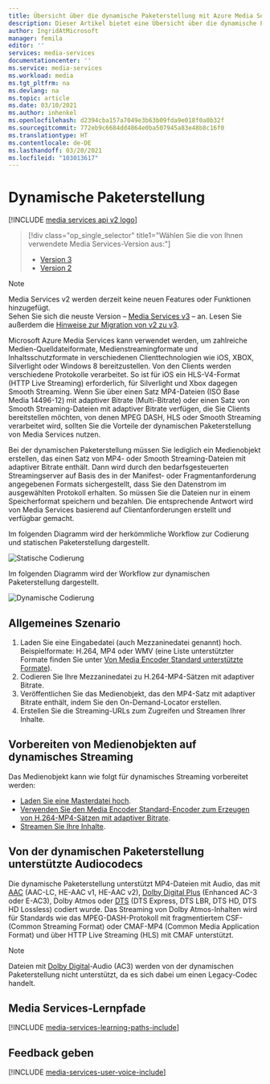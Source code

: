 ```yaml
---
title: Übersicht über die dynamische Paketerstellung mit Azure Media Services | Microsoft-Dokumentation
description: Dieser Artikel bietet eine Übersicht über die dynamische Paketerstellung in Microsoft Azure Media Services.
author: IngridAtMicrosoft
manager: femila
editor: ''
services: media-services
documentationcenter: ''
ms.service: media-services
ms.workload: media
ms.tgt_pltfrm: na
ms.devlang: na
ms.topic: article
ms.date: 03/10/2021
ms.author: inhenkel
ms.openlocfilehash: d2394cba157a7049e3b63b09fda9e018f0a0b32f
ms.sourcegitcommit: 772eb9c6684dd4864e0ba507945a83e48b8c16f0
ms.translationtype: HT
ms.contentlocale: de-DE
ms.lasthandoff: 03/20/2021
ms.locfileid: "103013617"
---
```

# <a name="dynamic-packaging"></a>Dynamische Paketerstellung

[!INCLUDE [media services api v2 logo](./includes/v2-hr.md)]

> [!div class="op_single_selector" title1="Wählen Sie die von Ihnen verwendete Media Services-Version aus:"]
> * [Version 3](../latest/dynamic-packaging-overview.md)
> * [Version 2](media-services-dynamic-packaging-overview.md)

> [!NOTE]
> Media Services v2 werden derzeit keine neuen Features oder Funktionen hinzugefügt. <br/>Sehen Sie sich die neuste Version – [Media Services v3](../latest/index.yml) – an. Lesen Sie außerdem die [Hinweise zur Migration von v2 zu v3](../latest/migrate-v-2-v-3-migration-introduction.md).

Microsoft Azure Media Services kann verwendet werden, um zahlreiche Medien-Quelldateiformate, Medienstreamingformate und Inhaltsschutzformate in verschiedenen Clienttechnologien wie iOS, XBOX, Silverlight oder Windows 8 bereitzustellen. Von den Clients werden verschiedene Protokolle verarbeitet. So ist für iOS ein HLS-V4-Format (HTTP Live Streaming) erforderlich, für Silverlight und Xbox dagegen Smooth Streaming. Wenn Sie über einen Satz MP4-Dateien (ISO Base Media 14496-12) mit adaptiver Bitrate (Multi-Bitrate) oder einen Satz von Smooth Streaming-Dateien mit adaptiver Bitrate verfügen, die Sie Clients bereitstellen möchten, von denen MPEG DASH, HLS oder Smooth Streaming verarbeitet wird, sollten Sie die Vorteile der dynamischen Paketerstellung von Media Services nutzen.

Bei der dynamischen Paketerstellung müssen Sie lediglich ein Medienobjekt erstellen, das einen Satz von MP4- oder Smooth Streaming-Dateien mit adaptiver Bitrate enthält. Dann wird durch den bedarfsgesteuerten Streamingserver auf Basis des in der Manifest- oder Fragmentanforderung angegebenen Formats sichergestellt, dass Sie den Datenstrom im ausgewählten Protokoll erhalten. So müssen Sie die Dateien nur in einem Speicherformat speichern und bezahlen. Die entsprechende Antwort wird von Media Services basierend auf Clientanforderungen erstellt und verfügbar gemacht.

Im folgenden Diagramm wird der herkömmliche Workflow zur Codierung und statischen Paketerstellung dargestellt.

![Statische Codierung](./media/media-services-dynamic-packaging-overview/media-services-static-packaging.png)

Im folgenden Diagramm wird der Workflow zur dynamischen Paketerstellung dargestellt.

![Dynamische Codierung](./media/media-services-dynamic-packaging-overview/media-services-dynamic-packaging.png)

## <a name="common-scenario"></a>Allgemeines Szenario

1. Laden Sie eine Eingabedatei (auch Mezzaninedatei genannt) hoch. Beispielformate: H.264, MP4 oder WMV (eine Liste unterstützter Formate finden Sie unter [Von Media Encoder Standard unterstützte Formate](media-services-media-encoder-standard-formats.md)).
2. Codieren Sie Ihre Mezzaninedatei zu H.264-MP4-Sätzen mit adaptiver Bitrate.
3. Veröffentlichen Sie das Medienobjekt, das den MP4-Satz mit adaptiver Bitrate enthält, indem Sie den On-Demand-Locator erstellen.
4. Erstellen Sie die Streaming-URLs zum Zugreifen und Streamen Ihrer Inhalte.

## <a name="preparing-assets-for-dynamic-streaming"></a>Vorbereiten von Medienobjekten auf dynamisches Streaming

Das Medienobjekt kann wie folgt für dynamisches Streaming vorbereitet werden:

- [Laden Sie eine Masterdatei hoch](media-services-dotnet-upload-files.md).
- [Verwenden Sie den Media Encoder Standard-Encoder zum Erzeugen von H.264-MP4-Sätzen mit adaptiver Bitrate](media-services-dotnet-encode-with-media-encoder-standard.md).
- [Streamen Sie Ihre Inhalte](media-services-deliver-content-overview.md).

## <a name="audio-codecs-supported-by-dynamic-packaging"></a>Von der dynamischen Paketerstellung unterstützte Audiocodecs

Die dynamische Paketerstellung unterstützt MP4-Dateien mit Audio, das mit [AAC](https://en.wikipedia.org/wiki/Advanced_Audio_Coding) (AAC-LC, HE-AAC v1, HE-AAC v2), [Dolby Digital Plus](https://en.wikipedia.org/wiki/Dolby_Digital_Plus) (Enhanced AC-3 oder E-AC3), Dolby Atmos oder [DTS](https://en.wikipedia.org/wiki/DTS_%28sound_system%29) (DTS Express, DTS LBR, DTS HD, DTS HD Lossless) codiert wurde. Das Streaming von Dolby Atmos-Inhalten wird für Standards wie das MPEG-DASH-Protokoll mit fragmentiertem CSF- (Common Streaming Format) oder CMAF-MP4 (Common Media Application Format) und über HTTP Live Streaming (HLS) mit CMAF unterstützt.

> [!NOTE]
> Dateien mit [Dolby Digital](https://en.wikipedia.org/wiki/Dolby_Digital)-Audio (AC3) werden von der dynamischen Paketerstellung nicht unterstützt, da es sich dabei um einen Legacy-Codec handelt.

## <a name="media-services-learning-paths"></a>Media Services-Lernpfade

[!INCLUDE [media-services-learning-paths-include](../../../includes/media-services-learning-paths-include.md)]

## <a name="provide-feedback"></a>Feedback geben

[!INCLUDE [media-services-user-voice-include](../../../includes/media-services-user-voice-include.md)]
